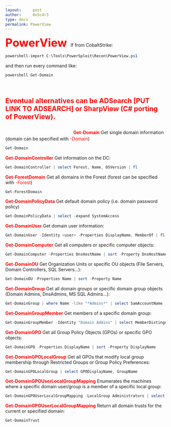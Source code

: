 ```yaml
---
layout:     post
author:     0x5c4r3
type: docs
permalink: PowerView
---
```



<span style="font-size: 35px; color:red"><b>PowerView</b></span>
&nbsp;
If from CobaltStrike:
```powershell
powershell-import C:\Tools\PowerSploit\Recon\PowerView.ps1
```
and then run every command like:
```powershell
powershell Get-Domain
```
&nbsp;

<span style="color:red">Eventual alternatives can be ADSearch [PUT LINK TO ADSEARCH] or SharpView (C# porting of PowerView).</span>
---
&nbsp;
<span style="font-size: 25px; color:white"><b>Quick Reference</b></span>
<span style="color:red"><b>Get-Domain</b></span>
Get single domain information (domain can be specified with <span style="color:red">-Domain</span>)
```powershell
Get-Domain
```
<span style="color:red"><b>Get-DomainController</b></span>
Get information on the DC:
```powershell
Get-DomainController | select Forest, Name, OSVersion | fl
```
<span style="color:red"><b>Get-ForestDomain</b></span>
Get all domains in the Forest (forest can be specified with <span style="color:red">-Forest</span>)
```powershell
Get-ForestDomain
```
<span style="color:red"><b>Get-DomainPolicyData</b></span>
Get default domain policy (i.e. domain password policy)
```powershell
Get-DomainPolicyData | select -expand SystemAccess
```
<span style="color:red"><b>Get-DomainUser</b></span>
Get domain user information:
```powershell
Get-DomainUser -Identity <user> -Properties DisplayName, MemberOf | fl
```
<span style="color:red"><b>Get-DomainComputer</b></span>
Get all computers or specific computer objects:
```powershell
Get-DomainComputer -Properties DnsHostName | sort -Property DnsHostName
```
<span style="color:red"><b>Get-DomainOU</b></span>
Get Organization Units or specific OU objects (File Servers, Domain Controllers, SQL Servers...):
```powershell
Get-DomainOU -Properties Name | sort -Property Name
```
<span style="color:red"><b>Get-DomainGroup</b></span>
Get all domain groups or specific domain group objects (Domain Admins, DnsAdmins, MS SQL Admins...):
```powershell
Get-DomainGroup | where Name -like "*Admins*" | select SamAccountName
```
<span style="color:red"><b>Get-DomainGroupMember</b></span>
Get members of a specific domain group:
```powershell
Get-DomainGroupMember -Identity "Domain Admins" | select MemberDistinguishedName
```
<span style="color:red"><b>Get-DomainGPO</b></span>
Get all Group Policy Objects (GPOs) or specific GPO objects:
```powershell
Get-DomainGPO -Properties DisplayName | sort -Property DisplayName
```
<span style="color:red"><b>Get-DomainGPOLocalGroup</b></span>
Get all GPOs that modify local group membership through Restricted Groups or Group Policy Preferences:
```powershell
Get-DomainGPOLocalGroup | select GPODisplayName, GroupName
```
<span style="color:red"><b>Get-DomainGPOUserLocalGroupMapping</b></span>
Enumerates the machines where a specific domain user/group is a member of a specific local group:
```powershell
Get-DomainGPOUserLocalGroupMapping -LocalGroup Administrators | select ObjectName, GPODisplayName, ContainerName, ComputerName | fl
```
<span style="color:red"><b>Get-DomainGPOUserLocalGroupMapping</b></span>
Return all domain trusts for the current or specified domain:
```powershell
Get-DomainTrust
```
